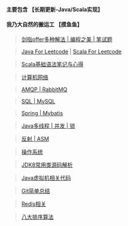 #### 主要包含  【长期更新-Java/Scala实现】 ####

#### 我乃大自然的搬运工 【摸鱼鱼】 ####

>[剑指offer多种解法 | 编程之美 | 笔试题](https://github.com/jxnu-liguobin/Java-Learning-Summary/blob/master/src/cn/edu/jxnu/practice)

>[Java For Leetcode](https://github.com/jxnu-liguobin/Java-Learning-Summary/blob/master/src/cn/edu/jxnu/leetcode) |
    [Scala For Leetcode](https://github.com/jxnu-liguobin/Java-Learning-Summary/blob/master/src/cn/edu/jxnu/leetcode/scala) 

>[Scala基础语法笔记与心得](https://github.com/jxnu-liguobin/Java-Learning-Summary/tree/master/src/cn/edu/jxnu/scala/basic)

>[计算机网络](https://github.com/jxnu-liguobin/Java-Learning-Summary/blob/master/src/cn/edu/jxnu/questions/network.md)

>[AMQP | RabbitMQ](https://github.com/jxnu-liguobin/Java-Learning-Summary/blob/master/src/cn/edu/jxnu/questions/MQ.md)

>[SQL | MySQL](https://github.com/jxnu-liguobin/Java-Learning-Summary/blob/master/src/cn/edu/jxnu/questions/MySQL.md)

>[Spring | Mybatis](https://github.com/jxnu-liguobin/Java-Learning-Summary/blob/master/src/cn/edu/jxnu/questions/SSM.md)

>[Java多线程 | 并发 | 锁](https://github.com/jxnu-liguobin/Java-Learning-Summary/blob/master/src/cn/edu/jxnu/concurrent/%E5%A4%9A%E7%BA%BF%E7%A8%8B.md)

>[反射 | ASM](https://github.com/jxnu-liguobin/Java-Learning-Summary/blob/master/src/cn/edu/jxnu/reflect/ASM.md)

>[操作系统](https://github.com/jxnu-liguobin/Java-Learning-Summary/blob/master/src/cn/edu/jxnu/questions/OS.md)

>[JDK8常用类源码解析](https://github.com/jxnu-liguobin/Java-Learning-Summary/blob/master/src/cn/edu/jxnu/sourcecode/sourcecode.md)

>[Java虚拟机相关代码](https://github.com/jxnu-liguobin/Java-Learning-Summary/blob/master/src/cn/edu/jxnu/questions/JVM.md)

>[Git简单总结](https://github.com/jxnu-liguobin/Java-Learning-Summary/blob/master/src/cn/edu/jxnu/questions/Git.md)

>[Redis相关](https://github.com/jxnu-liguobin/Java-Learning-Summary/blob/master/src/cn/edu/jxnu/questions/redis.md)

>[八大排序算法](https://github.com/jxnu-liguobin/Java-Learning-Summary/blob/master/src/cn/edu/jxnu/questions/Sort.md)

